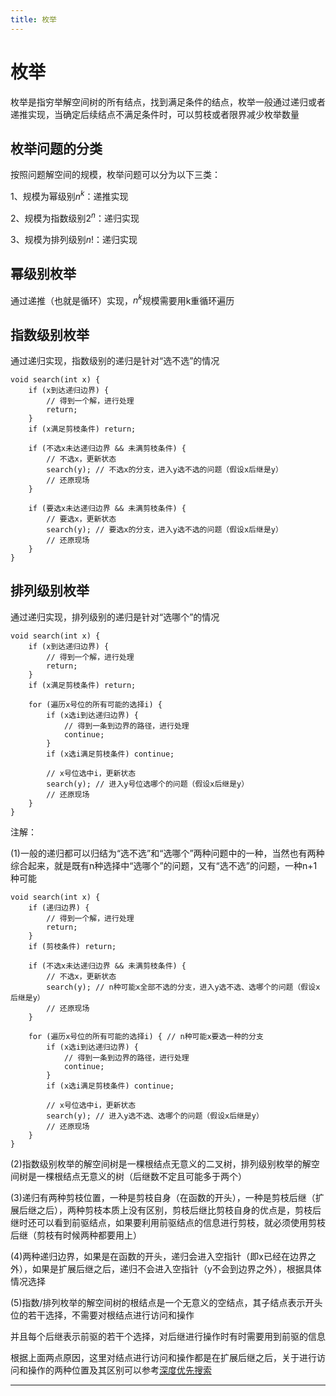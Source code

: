 ```yaml
---
title: 枚举
---
```


# 枚举

<script type="text/javascript" src="/include/head.js"></script>

枚举是指穷举解空间树的所有结点，找到满足条件的结点，枚举一般通过递归或者递推实现，当确定后续结点不满足条件时，可以剪枝或者限界减少枚举数量

## 枚举问题的分类

按照问题解空间的规模，枚举问题可以分为以下三类：

1、规模为幂级别$n^k$：递推实现

2、规模为指数级别$2^n$：递归实现

3、规模为排列级别$n!$：递归实现

## 幂级别枚举

通过递推（也就是循环）实现，$n^k$规模需要用k重循环遍历

## 指数级别枚举

通过递归实现，指数级别的递归是针对“选不选”的情况

```
void search(int x) {
    if (x到达递归边界) {
        // 得到一个解，进行处理
        return;
    }
    if (x满足剪枝条件) return;

    if (不选x未达递归边界 && 未满剪枝条件) {
        // 不选x，更新状态
        search(y); // 不选x的分支，进入y选不选的问题（假设x后继是y）
        // 还原现场
    }

    if (要选x未达递归边界 && 未满剪枝条件) {
        // 要选x，更新状态
        search(y); // 要选x的分支，进入y选不选的问题（假设x后继是y）
        // 还原现场
    }
}
```

## 排列级别枚举

通过递归实现，排列级别的递归是针对“选哪个”的情况

```
void search(int x) {
    if (x到达递归边界) {
        // 得到一个解，进行处理
        return;
    }
    if (x满足剪枝条件) return;

    for (遍历x号位的所有可能的选择i) {
        if (x选i到达递归边界) {
            // 得到一条到边界的路径，进行处理
            continue;
        }
        if (x选i满足剪枝条件) continue;

        // x号位选中i，更新状态
        search(y); // 进入y号位选哪个的问题（假设x后继是y）
        // 还原现场
    }
}
```

注解：

(1)一般的递归都可以归结为“选不选”和“选哪个”两种问题中的一种，当然也有两种综合起来，就是既有n种选择中“选哪个”的问题，又有“选不选”的问题，一种n+1种可能

```
void search(int x) {
    if (递归边界) {
        // 得到一个解，进行处理
        return;
    }
    if (剪枝条件) return;

    if (不选x未达递归边界 && 未满剪枝条件) {
        // 不选x，更新状态
        search(y); // n种可能x全部不选的分支，进入y选不选、选哪个的问题（假设x后继是y）
        // 还原现场
    }

    for (遍历x号位的所有可能的选择i) { // n种可能x要选一种的分支
        if (x选i到达递归边界) {
            // 得到一条到边界的路径，进行处理
            continue;
        }
        if (x选i满足剪枝条件) continue;

        // x号位选中i，更新状态
        search(y); // 进入y选不选、选哪个的问题（假设x后继是y）
        // 还原现场
    }
}
```

(2)指数级别枚举的解空间树是一棵根结点无意义的二叉树，排列级别枚举的解空间树是一棵根结点无意义的树（后继数不定且可能多于两个）

(3)递归有两种剪枝位置，一种是剪枝自身（在函数的开头），一种是剪枝后继（扩展后继之后），两种剪枝本质上没有区别，剪枝后继比剪枝自身的优点是，剪枝后继时还可以看到前驱结点，如果要利用前驱结点的信息进行剪枝，就必须使用剪枝后继（剪枝有时候两种都要用上）

(4)两种递归边界，如果是在函数的开头，递归会进入空指针（即x已经在边界之外），如果是扩展后继之后，递归不会进入空指针（y不会到边界之外），根据具体情况选择

(5)指数/排列枚举的解空间树的根结点是一个无意义的空结点，其子结点表示开头位的若干选择，不需要对根结点进行访问和操作

并且每个后继表示前驱的若干个选择，对后继进行操作时有时需要用到前驱的信息

根据上面两点原因，这里对结点进行访问和操作都是在扩展后继之后，关于进行访问和操作的两种位置及其区别可以参考<a href="https://www.dywan.xyz/note/202103/150001">深度优先搜索</a>

---

<script type="text/javascript" src="/include/tail.js"></script>
